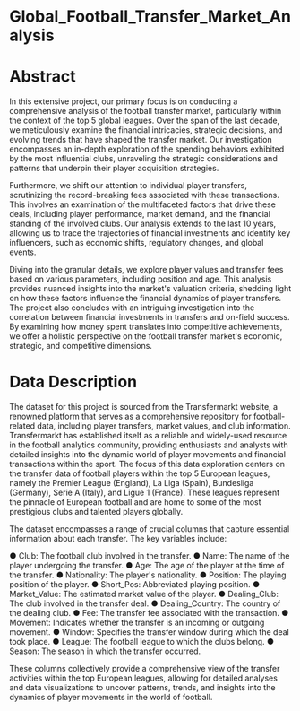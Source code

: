 # Global_Football_Transfer_Market_Analysis

# Abstract
In this extensive project, our primary focus is on conducting a comprehensive analysis of the
football transfer market, particularly within the context of the top 5 global leagues. Over the span
of the last decade, we meticulously examine the financial intricacies, strategic decisions, and
evolving trends that have shaped the transfer market. Our investigation encompasses an in-depth
exploration of the spending behaviors exhibited by the most influential clubs, unraveling the
strategic considerations and patterns that underpin their player acquisition strategies.

Furthermore, we shift our attention to individual player transfers, scrutinizing the
record-breaking fees associated with these transactions. This involves an examination of the
multifaceted factors that drive these deals, including player performance, market demand, and
the financial standing of the involved clubs. Our analysis extends to the last 10 years, allowing us
to trace the trajectories of financial investments and identify key influencers, such as economic
shifts, regulatory changes, and global events.

Diving into the granular details, we explore player values and transfer fees based on various
parameters, including position and age. This analysis provides nuanced insights into the market's
valuation criteria, shedding light on how these factors influence the financial dynamics of player
transfers. The project also concludes with an intriguing investigation into the correlation between
financial investments in transfers and on-field success. By examining how money spent
translates into competitive achievements, we offer a holistic perspective on the football transfer
market's economic, strategic, and competitive dimensions.

# Data Description
The dataset for this project is sourced from the Transfermarkt website, a renowned platform that
serves as a comprehensive repository for football-related data, including player transfers, market
values, and club information. Transfermarkt has established itself as a reliable and widely-used
resource in the football analytics community, providing enthusiasts and analysts with detailed
insights into the dynamic world of player movements and financial transactions within the sport.
The focus of this data exploration centers on the transfer data of football players within the top 5
European leagues, namely the Premier League (England), La Liga (Spain), Bundesliga
(Germany), Serie A (Italy), and Ligue 1 (France). These leagues represent the pinnacle of
European football and are home to some of the most prestigious clubs and talented players
globally.

The dataset encompasses a range of crucial columns that capture essential information about
each transfer. The key variables include:

● Club: The football club involved in the transfer.
● Name: The name of the player undergoing the transfer.
● Age: The age of the player at the time of the transfer.
● Nationality: The player's nationality.
● Position: The playing position of the player.
● Short_Pos: Abbreviated playing position.
● Market_Value: The estimated market value of the player.
● Dealing_Club: The club involved in the transfer deal.
● Dealing_Country: The country of the dealing club.
● Fee: The transfer fee associated with the transaction.
● Movement: Indicates whether the transfer is an incoming or outgoing movement.
● Window: Specifies the transfer window during which the deal took place.
● League: The football league to which the clubs belong.
● Season: The season in which the transfer occurred.

These columns collectively provide a comprehensive view of the transfer activities within the top
European leagues, allowing for detailed analyses and data visualizations to uncover patterns,
trends, and insights into the dynamics of player movements in the world of football.
